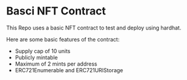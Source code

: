 # Basci NFT Contract

This Repo uses a basic NFT contract to test and deploy using hardhat.

Here are some basic features of the contract:
- Supply cap of 10 units
- Publicly mintable
- Maximum of 2 mints per address
- ERC721Enumerable and ERC721URIStorage

